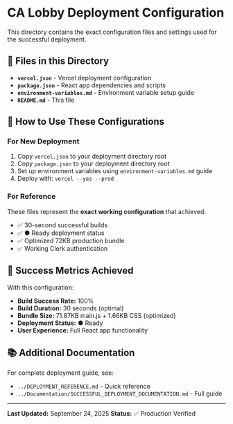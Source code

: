 # CA Lobby Deployment Configuration

This directory contains the exact configuration files and settings used for the successful deployment.

## 📁 Files in this Directory

- **`vercel.json`** - Vercel deployment configuration
- **`package.json`** - React app dependencies and scripts
- **`environment-variables.md`** - Environment variable setup guide
- **`README.md`** - This file

## 🚀 How to Use These Configurations

### For New Deployment
1. Copy `vercel.json` to your deployment directory root
2. Copy `package.json` to your deployment directory root
3. Set up environment variables using `environment-variables.md` guide
4. Deploy with: `vercel --yes --prod`

### For Reference
These files represent the **exact working configuration** that achieved:
- ✅ 30-second successful builds
- ✅ ● Ready deployment status
- ✅ Optimized 72KB production bundle
- ✅ Working Clerk authentication

## 🎯 Success Metrics Achieved

With this configuration:
- **Build Success Rate:** 100%
- **Build Duration:** 30 seconds (optimal)
- **Bundle Size:** 71.87KB main.js + 1.66KB CSS (optimized)
- **Deployment Status:** ● Ready
- **User Experience:** Full React app functionality

## 📚 Additional Documentation

For complete deployment guide, see:
- `../DEPLOYMENT_REFERENCE.md` - Quick reference
- `../Documentation/SUCCESSFUL_DEPLOYMENT_DOCUMENTATION.md` - Full guide

---

**Last Updated:** September 24, 2025
**Status:** ✅ Production Verified